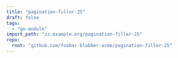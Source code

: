 ```yaml
---
title: "pagination-filler-25"
draft: false
tags:
  - "go-module"
import_path: "zz.example.org/pagination-filler-25"
repo:
  root: "github.com/foobar-blubber-acme/pagination-filler-25"
---
```

